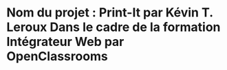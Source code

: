 # Nom du projet : Print-It par Kévin T. Leroux Dans le cadre de la formation Intégrateur Web par OpenClassrooms
